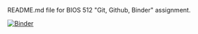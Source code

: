 README.md file for BIOS 512 "Git, Github, Binder" assignment.

[![Binder](https://mybinder.org/badge_logo.svg)](https://mybinder.org/v2/gh/sanjana-nalla/BIOS512_F25_SN.git/HEAD)
